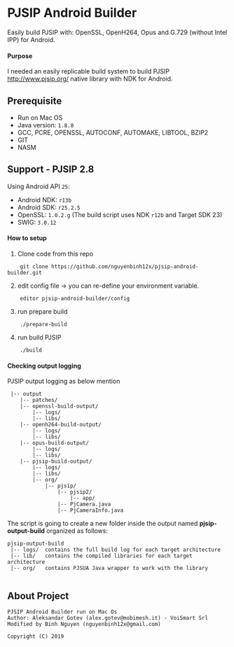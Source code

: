 # PJSIP Android Builder
Easily build PJSIP with: OpenSSL, OpenH264, Opus and G.729 (without Intel IPP) for Android.

#### Purpose
I needed an easily replicable build system to build PJSIP http://www.pjsip.org/ native library with NDK for Android. 

## Prerequisite
- Run on Mac OS
- Java version: `1.8.0`
- GCC, PCRE, OPENSSL, AUTOCONF, AUTOMAKE, LIBTOOL, BZIP2
- GIT
- NASM

## Support - PJSIP 2.8
Using Android API `25`:
- Android NDK: `r13b`
- Android SDK: `r25.2.5`
- OpenSSL: `1.0.2.g` (The build script uses NDK `r12b` and Target SDK 23)
- SWIG: `3.0.12`

#### How to setup
1. Clone code from this repo
```
    git clone https://github.com/nguyenbinh12x/pjsip-android-builder.git
```
2. edit config file -> you can re-define your environment variable.
```
    editor pjsip-android-builder/config
```
3. run prepare build
```
    ./prepare-build
```
4. run build PJSIP
```
    ./build
```

#### Checking output logging
PJSIP output logging as below mention
```
 |-- output
    |-- patches/
    |-- openssl-build-output/
        |-- logs/
        |-- libs/
    |-- openh264-build-output/
        |-- logs/
        |-- libs/    
    |-- opus-build-output/
        |-- logs/
        |-- libs/
    |-- pjsip-build-output/
        |-- logs/
        |-- libs/
        |-- org/
            |-- pjsip/
                |-- pjsip2/
                    |-- app/
                |-- PjCamera.java
                |-- PjCameraInfo.java

```


The script is going to create a new folder inside the output named <b>pjsip-output-build</b> organized as follows:
```
pjsip-output-build
 |-- logs/  contains the full build log for each target architecture
 |-- lib/   contains the compiled libraries for each target architecture
 |-- org/   contains PJSUA Java wrapper to work with the library
   
```


## About Project
    PJSIP Android Builder run on Mac Os
    Author: Aleksandar Gotev (alex.gotev@mobimesh.it) - VoiSmart Srl
    Modified by Binh Nguyen (nguyenbinh12x@gmail.com)

    Copyright (C) 2019

